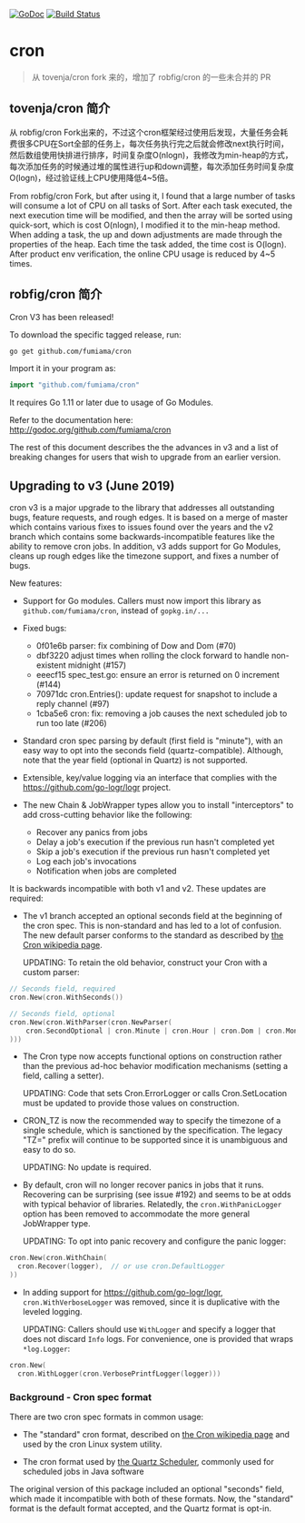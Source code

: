 [![GoDoc](http://godoc.org/github.com/fumiama/cron?status.png)](http://godoc.org/github.com/fumiama/cron)
[![Build Status](https://travis-ci.org/fumiama/cron.svg?branch=master)](https://travis-ci.org/fumiama/cron)

# cron

> 从 tovenja/cron fork 来的，增加了 robfig/cron 的一些未合并的 PR

## tovenja/cron 简介
从 robfig/cron Fork出来的，不过这个cron框架经过使用后发现，大量任务会耗费很多CPU在Sort全部的任务上，每次任务执行完之后就会修改next执行时间，然后数组使用快排进行排序，时间复杂度O(nlogn)，我修改为min-heap的方式，每次添加任务的时候通过堆的属性进行up和down调整，每次添加任务时间复杂度O(logn)，经过验证线上CPU使用降低4~5倍。

From robfig/cron Fork, but after using it, I found that a large number of tasks will consume a lot of CPU on all tasks of Sort. After each task executed, the next execution time will be modified, and then the array will be sorted using quick-sort, which is cost O(nlogn), I modified it to the min-heap method. When adding a task, the up and down adjustments are made through the properties of the heap. Each time the task added, the time cost is O(logn). After product env verification, the online CPU usage is reduced by 4~5 times.

## robfig/cron 简介
Cron V3 has been released!

To download the specific tagged release, run:
```bash
go get github.com/fumiama/cron
```
Import it in your program as:
```go
import "github.com/fumiama/cron"
```
It requires Go 1.11 or later due to usage of Go Modules.

Refer to the documentation here:
http://godoc.org/github.com/fumiama/cron

The rest of this document describes the the advances in v3 and a list of
breaking changes for users that wish to upgrade from an earlier version.

## Upgrading to v3 (June 2019)

cron v3 is a major upgrade to the library that addresses all outstanding bugs,
feature requests, and rough edges. It is based on a merge of master which
contains various fixes to issues found over the years and the v2 branch which
contains some backwards-incompatible features like the ability to remove cron
jobs. In addition, v3 adds support for Go Modules, cleans up rough edges like
the timezone support, and fixes a number of bugs.

New features:

- Support for Go modules. Callers must now import this library as
  `github.com/fumiama/cron`, instead of `gopkg.in/...`

- Fixed bugs:
  - 0f01e6b parser: fix combining of Dow and Dom (#70)
  - dbf3220 adjust times when rolling the clock forward to handle non-existent midnight (#157)
  - eeecf15 spec_test.go: ensure an error is returned on 0 increment (#144)
  - 70971dc cron.Entries(): update request for snapshot to include a reply channel (#97)
  - 1cba5e6 cron: fix: removing a job causes the next scheduled job to run too late (#206)

- Standard cron spec parsing by default (first field is "minute"), with an easy
  way to opt into the seconds field (quartz-compatible). Although, note that the
  year field (optional in Quartz) is not supported.

- Extensible, key/value logging via an interface that complies with
  the https://github.com/go-logr/logr project.

- The new Chain & JobWrapper types allow you to install "interceptors" to add
  cross-cutting behavior like the following:
  - Recover any panics from jobs
  - Delay a job's execution if the previous run hasn't completed yet
  - Skip a job's execution if the previous run hasn't completed yet
  - Log each job's invocations
  - Notification when jobs are completed

It is backwards incompatible with both v1 and v2. These updates are required:

- The v1 branch accepted an optional seconds field at the beginning of the cron
  spec. This is non-standard and has led to a lot of confusion. The new default
  parser conforms to the standard as described by [the Cron wikipedia page].

  UPDATING: To retain the old behavior, construct your Cron with a custom
  parser:
```go
// Seconds field, required
cron.New(cron.WithSeconds())

// Seconds field, optional
cron.New(cron.WithParser(cron.NewParser(
	cron.SecondOptional | cron.Minute | cron.Hour | cron.Dom | cron.Month | cron.Dow | cron.Descriptor,
)))
```
- The Cron type now accepts functional options on construction rather than the
  previous ad-hoc behavior modification mechanisms (setting a field, calling a setter).

  UPDATING: Code that sets Cron.ErrorLogger or calls Cron.SetLocation must be
  updated to provide those values on construction.

- CRON_TZ is now the recommended way to specify the timezone of a single
  schedule, which is sanctioned by the specification. The legacy "TZ=" prefix
  will continue to be supported since it is unambiguous and easy to do so.

  UPDATING: No update is required.

- By default, cron will no longer recover panics in jobs that it runs.
  Recovering can be surprising (see issue #192) and seems to be at odds with
  typical behavior of libraries. Relatedly, the `cron.WithPanicLogger` option
  has been removed to accommodate the more general JobWrapper type.

  UPDATING: To opt into panic recovery and configure the panic logger:
```go
cron.New(cron.WithChain(
  cron.Recover(logger),  // or use cron.DefaultLogger
))
```
- In adding support for https://github.com/go-logr/logr, `cron.WithVerboseLogger` was
  removed, since it is duplicative with the leveled logging.

  UPDATING: Callers should use `WithLogger` and specify a logger that does not
  discard `Info` logs. For convenience, one is provided that wraps `*log.Logger`:
```go
cron.New(
  cron.WithLogger(cron.VerbosePrintfLogger(logger)))
```

### Background - Cron spec format

There are two cron spec formats in common usage:

- The "standard" cron format, described on [the Cron wikipedia page] and used by
  the cron Linux system utility.

- The cron format used by [the Quartz Scheduler], commonly used for scheduled
  jobs in Java software

[the Cron wikipedia page]: https://en.wikipedia.org/wiki/Cron
[the Quartz Scheduler]: http://www.quartz-scheduler.org/documentation/quartz-2.3.0/tutorials/tutorial-lesson-06.html

The original version of this package included an optional "seconds" field, which
made it incompatible with both of these formats. Now, the "standard" format is
the default format accepted, and the Quartz format is opt-in.
